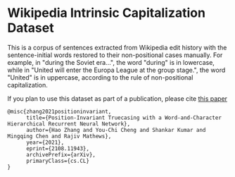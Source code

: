 # Wikipedia Intrinsic Capitalization Dataset

This is a corpus of sentences extracted from Wikipedia edit history with the sentence-initial words restored to their non-positional cases manually. For example, in "during the Soviet era...", the word "during" is in lowercase, while in "United will enter the Europa League at the group stage.", the word "United" is in uppercase, according to the rule of non-positional capitalization.

If you plan to use this dataset as part of a publication, please cite [this paper](https://arxiv.org/pdf/2108.11943.pdf)
```
@misc{zhang2021positioninvariant,
      title={Position-Invariant Truecasing with a Word-and-Character Hierarchical Recurrent Neural Network},
      author={Hao Zhang and You-Chi Cheng and Shankar Kumar and Mingqing Chen and Rajiv Mathews},
      year={2021},
      eprint={2108.11943},
      archivePrefix={arXiv},
      primaryClass={cs.CL}
}
```
